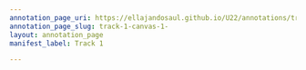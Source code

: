 ```yaml
---
annotation_page_uri: https://ellajandosaul.github.io/U22/annotations/track-1-canvas-1-.json
annotation_page_slug: track-1-canvas-1-
layout: annotation_page
manifest_label: Track 1

---
```

